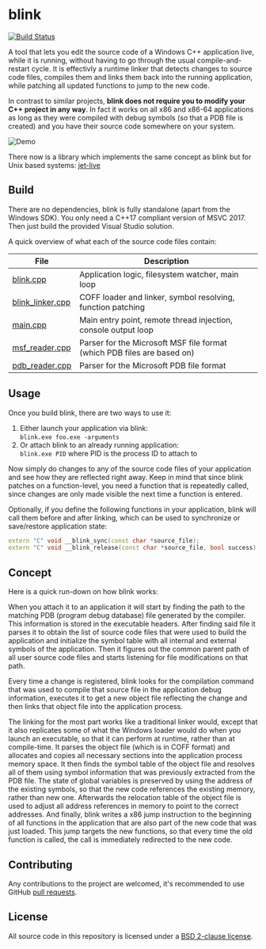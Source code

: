 blink
=====

[![Build Status](https://ci.appveyor.com/api/projects/status/github/crosire/blink?svg=true)](https://ci.appveyor.com/project/crosire/blink)

A tool that lets you edit the source code of a Windows C++ application live, while it is running, without having to go through the usual compile-and-restart cycle. It is effectivly a runtime linker that detects changes to source code files, compiles them and links them back into the running application, while patching all updated functions to jump to the new code.

In contrast to similar projects, **blink does not require you to modify your C++ project in any way**. In fact it works on all x86 and x86-64 applications as long as they were compiled with debug symbols (so that a PDB file is created) and you have their source code somewhere on your system.

![Demo](https://i.imgur.com/sUu3asj.gif)

There now is a library which implements the same concept as blink but for Unix based systems: [jet-live](https://github.com/ddovod/jet-live)

## Build

There are no dependencies, blink is fully standalone (apart from the Windows SDK). You only need a C++17 compliant version of MSVC 2017. Then just build the provided Visual Studio solution.

A quick overview of what each of the source code files contain:

|File                                       |Description                                                            |
|-------------------------------------------|-----------------------------------------------------------------------|
|[blink.cpp](source/blink.cpp)              |Application logic, filesystem watcher, main loop                       |
|[blink_linker.cpp](source/blink_linker.cpp)|COFF loader and linker, symbol resolving, function patching            |
|[main.cpp](source/main.cpp)                |Main entry point, remote thread injection, console output loop         |
|[msf_reader.cpp](source/msf_reader.cpp)    |Parser for the Microsoft MSF file format (which PDB files are based on)|
|[pdb_reader.cpp](source/pdb_reader.cpp)    |Parser for the Microsoft PDB file format                               |

## Usage

Once you build blink, there are two ways to use it:
1) Either launch your application via blink:\
	```blink.exe foo.exe -arguments```
2) Or attach blink to an already running application:\
	```blink.exe PID``` where PID is the process ID to attach to

Now simply do changes to any of the source code files of your application and see how they are reflected right away. Keep in mind that since blink patches on a function-level, you need a function that is repeatedly called, since changes are only made visible the next time a function is entered.

Optionally, if you define the following functions in your application, blink will call them before and after linking, which can be used to synchronize or save/restore application state:
```c++
extern "C" void __blink_sync(const char *source_file);
extern "C" void __blink_release(const char *source_file, bool success);
```

## Concept

Here is a quick run-down on how blink works:

When you attach it to an application it will start by finding the path to the matching PDB (program debug database) file generated by the compiler. This information is stored in the executable headers. After finding said file it parses it to obtain the list of source code files that were used to build the application and initialize the symbol table with all internal and external symbols of the application. Then it figures out the common parent path of all user source code files and starts listening for file modifications on that path.

Every time a change is registered, blink looks for the compilation command that was used to compile that source file in the application debug information, executes it to get a new object file reflecting the change and then links that object file into the application process.

The linking for the most part works like a traditional linker would, except that it also replicates some of what the Windows loader would do when you launch an executable, so that it can perform at runtime, rather than at compile-time. It parses the object file (which is in COFF format) and allocates and copies all necessary sections into the application process memory space. It then finds the symbol table of the object file and resolves all of them using symbol information that was previously extracted from the PDB file. The state of global variables is preserved by using the address of the existing symbols, so that the new code references the existing memory, rather than new one. Afterwards the relocation table of the object file is used to adjust all address references in memory to point to the correct addresses. And finally, blink writes a x86 jump instruction to the beginning of all functions in the application that are also part of the new code that was just loaded. This jump targets the new functions, so that every time the old function is called, the call is immediately redirected to the new code.

## Contributing

Any contributions to the project are welcomed, it's recommended to use GitHub [pull requests](https://help.github.com/articles/using-pull-requests/).

## License

All source code in this repository is licensed under a [BSD 2-clause license](LICENSE.md).
